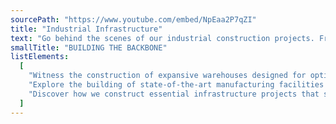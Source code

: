```yaml
---
sourcePath: "https://www.youtube.com/embed/NpEaa2P7qZI"
title: "Industrial Infrastructure"
text: "Go behind the scenes of our industrial construction projects. From warehouses to manufacturing facilities, we showcase our expertise in building the essential infrastructure that powers industries."
smallTitle: "BUILDING THE BACKBONE"
listElements:
  [
    "Witness the construction of expansive warehouses designed for optimal storage and logistics",
    "Explore the building of state-of-the-art manufacturing facilities equipped for maximum productivity",
    "Discover how we construct essential infrastructure projects that support economic growth and development",
  ]
---
```

